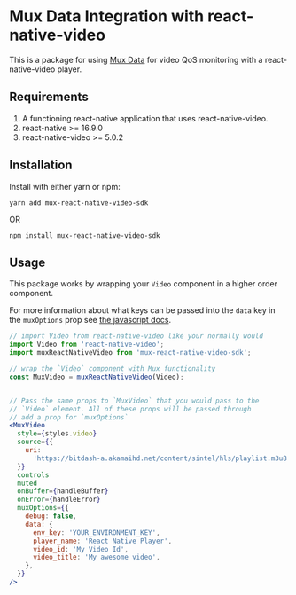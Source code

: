 # Mux Data Integration with react-native-video

This is a package for using [Mux Data](https://mux.com/data/) for video QoS monitoring with
a react-native-video player.

## Requirements

1. A functioning react-native application that uses react-native-video.
1. react-native >= 16.9.0
1. react-native-video >= 5.0.2

## Installation

Install with either yarn or npm:

```
yarn add mux-react-native-video-sdk
```

OR

```
npm install mux-react-native-video-sdk
```

## Usage

This package works by wrapping your `Video` component in a higher order component.

For more information about what keys can be passed into the `data` key in the `muxOptions` prop see
[the javascript docs](https://docs.mux.com/docs/web-integration-guide#section-5-add-metadata).

```jsx
// import Video from react-native-video like your normally would
import Video from 'react-native-video';
import muxReactNativeVideo from 'mux-react-native-video-sdk';

// wrap the `Video` component with Mux functionality
const MuxVideo = muxReactNativeVideo(Video);


// Pass the same props to `MuxVideo` that you would pass to the
// `Video` element. All of these props will be passed through
// add a prop for `muxOptions`
<MuxVideo
  style={styles.video}
  source={{
    uri:
      'https://bitdash-a.akamaihd.net/content/sintel/hls/playlist.m3u8',
  }}
  controls
  muted
  onBuffer={handleBuffer}
  onError={handleError}
  muxOptions={{
    debug: false,
    data: {
      env_key: 'YOUR_ENVIRONMENT_KEY',
      player_name: 'React Native Player',
      video_id: 'My Video Id',
      video_title: 'My awesome video',
    },
  }}
/> 
```


